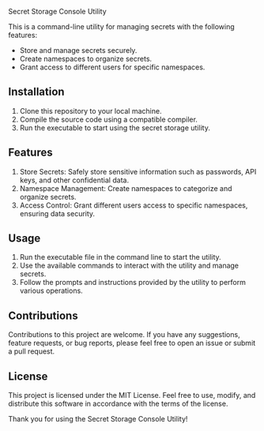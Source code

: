 Secret Storage Console Utility

This is a command-line utility for managing secrets with the following features:

- Store and manage secrets securely.
- Create namespaces to organize secrets.
- Grant access to different users for specific namespaces.

## Installation
1. Clone this repository to your local machine.
2. Compile the source code using a compatible compiler.
3. Run the executable to start using the secret storage utility.

## Features
1. Store Secrets: Safely store sensitive information such as passwords, API keys, and other confidential data.
2. Namespace Management: Create namespaces to categorize and organize secrets.
3. Access Control: Grant different users access to specific namespaces, ensuring data security.

## Usage
1. Run the executable file in the command line to start the utility.
2. Use the available commands to interact with the utility and manage secrets.
3. Follow the prompts and instructions provided by the utility to perform various operations.

## Contributions
Contributions to this project are welcome. If you have any suggestions, feature requests, or bug reports, please feel free to open an issue or submit a pull request.

## License
This project is licensed under the MIT License. Feel free to use, modify, and distribute this software in accordance with the terms of the license.

Thank you for using the Secret Storage Console Utility!
